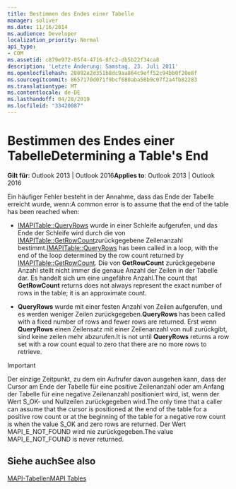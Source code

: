 ```yaml
---
title: Bestimmen des Endes einer Tabelle
manager: soliver
ms.date: 11/16/2014
ms.audience: Developer
localization_priority: Normal
api_type:
- COM
ms.assetid: c879e972-05f4-4716-8fc2-db5b22f34ca8
description: 'Letzte Änderung: Samstag, 23. Juli 2011'
ms.openlocfilehash: 28892e2d351b8dc9aa864c9eff52c94bb0f20e8f
ms.sourcegitcommit: 8657170d071f9bcf680aba50b9c07f2a4fb82283
ms.translationtype: MT
ms.contentlocale: de-DE
ms.lasthandoff: 04/28/2019
ms.locfileid: "33420087"
---
```

# <a name="determining-a-tables-end"></a><span data-ttu-id="bdd08-103">Bestimmen des Endes einer Tabelle</span><span class="sxs-lookup"><span data-stu-id="bdd08-103">Determining a Table's End</span></span>

  
  
<span data-ttu-id="bdd08-104">**Gilt für**: Outlook 2013 | Outlook 2016</span><span class="sxs-lookup"><span data-stu-id="bdd08-104">**Applies to**: Outlook 2013 | Outlook 2016</span></span> 
  
 <span data-ttu-id="bdd08-105">Ein häufiger Fehler besteht in der Annahme, dass das Ende der Tabelle erreicht wurde, wenn:</span><span class="sxs-lookup"><span data-stu-id="bdd08-105">A common error is to assume that the end of the table has been reached when:</span></span> 
  
- <span data-ttu-id="bdd08-106">[IMAPITable::QueryRows](imapitable-queryrows.md) wurde in einer Schleife aufgerufen, und das Ende der Schleife wird durch die von [IMAPITable::GetRowCount](imapitable-getrowcount.md)zurückgegebene Zeilenanzahl bestimmt.</span><span class="sxs-lookup"><span data-stu-id="bdd08-106">[IMAPITable::QueryRows](imapitable-queryrows.md) has been called in a loop, with the end of the loop determined by the row count returned by [IMAPITable::GetRowCount](imapitable-getrowcount.md).</span></span> <span data-ttu-id="bdd08-107">Die von **GetRowCount** zurückgegebene Anzahl stellt nicht immer die genaue Anzahl der Zeilen in der Tabelle dar. Es handelt sich um eine ungefähre Anzahl.</span><span class="sxs-lookup"><span data-stu-id="bdd08-107">The count that **GetRowCount** returns does not always represent the exact number of rows in the table; it is an approximate count.</span></span> 
    
- <span data-ttu-id="bdd08-108">**QueryRows** wurde mit einer festen Anzahl von Zeilen aufgerufen, und es werden weniger Zeilen zurückgegeben.</span><span class="sxs-lookup"><span data-stu-id="bdd08-108">**QueryRows** has been called with a fixed number of rows and fewer rows are returned.</span></span> <span data-ttu-id="bdd08-109">Erst wenn **QueryRows** einen Zeilensatz mit einer Zeilenanzahl von null zurückgibt, sind keine zeilen mehr abzurufen.</span><span class="sxs-lookup"><span data-stu-id="bdd08-109">It is not until **QueryRows** returns a row set with a row count equal to zero that there are no more rows to retrieve.</span></span> 
    
> [!IMPORTANT]
> <span data-ttu-id="bdd08-110">Der einzige Zeitpunkt, zu dem ein Aufrufer davon ausgehen kann, dass der Cursor am Ende der Tabelle für eine positive Zeilenanzahl oder am Anfang der Tabelle für eine negative Zeilenanzahl positioniert wird, ist, wenn der Wert S_OK- und Nullzeilen zurückgegeben wird.</span><span class="sxs-lookup"><span data-stu-id="bdd08-110">The only time that a caller can assume that the cursor is positioned at the end of the table for a positive row count or at the beginning of the table for a negative row count is when the value S_OK and zero rows are returned.</span></span> <span data-ttu-id="bdd08-111">Der Wert MAPI_E_NOT_FOUND wird nie zurückgegeben.</span><span class="sxs-lookup"><span data-stu-id="bdd08-111">The value MAPI_E_NOT_FOUND is never returned.</span></span> 
  
## <a name="see-also"></a><span data-ttu-id="bdd08-112">Siehe auch</span><span class="sxs-lookup"><span data-stu-id="bdd08-112">See also</span></span>



[<span data-ttu-id="bdd08-113">MAPI-Tabellen</span><span class="sxs-lookup"><span data-stu-id="bdd08-113">MAPI Tables</span></span>](mapi-tables.md)

